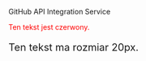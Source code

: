 GitHub API Integration Service

<p style="color: red;">Ten tekst jest czerwony.</p>

<p style="font-size: 20px;">Ten tekst ma rozmiar 20px.</p>


